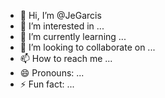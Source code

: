 - 👋 Hi, I’m @JeGarcis
- 👀 I’m interested in ...
- 🌱 I’m currently learning ...
- 💞️ I’m looking to collaborate on ...
- 📫 How to reach me ...
- 😄 Pronouns: ...
- ⚡ Fun fact: ...

<!---
JeGarcis/JeGarcis is a ✨ special ✨ repository because its `README.md` (this file) appears on your GitHub profile.
You can click the Preview link to take a look at your changes.
--->
